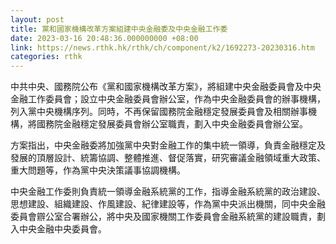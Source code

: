 ```yaml
---
layout: post
title: 黨和國家機構改革方案組建中央金融委及中央金融工作委
date: 2023-03-16 20:48:36.000000000 +08:00
link: https://news.rthk.hk/rthk/ch/component/k2/1692273-20230316.htm
categories: rthk
---
```


中共中央、國務院公布《黨和國家機構改革方案》，將組建中央金融委員會及中央金融工作委員會；設立中央金融委員會辦公室，作為中央金融委員會的辦事機構，列入黨中央機構序列。同時，不再保留國務院金融穩定發展委員會及相關辦事機構，將國務院金融穩定發展委員會辦公室職責，劃入中央金融委員會辦公室。

方案指出，中央金融委將加強黨中央對金融工作的集中統一領導，負責金融穩定及發展的頂層設計、統籌協調、整體推進、督促落實，研究審議金融領域重大政策、重大問題等，作為黨中央決策議事協調機構。

中央金融工作委則負責統一領導金融系統黨的工作，指導金融系統黨的政治建設、思想建設、組織建設、作風建設、紀律建設等，作為黨中央派出機關，同中央金融委員會辧公室合署辦公，將中央及國家機關工作委員會金融系統黨的建設職責，劃入中央金融中央委員會。
